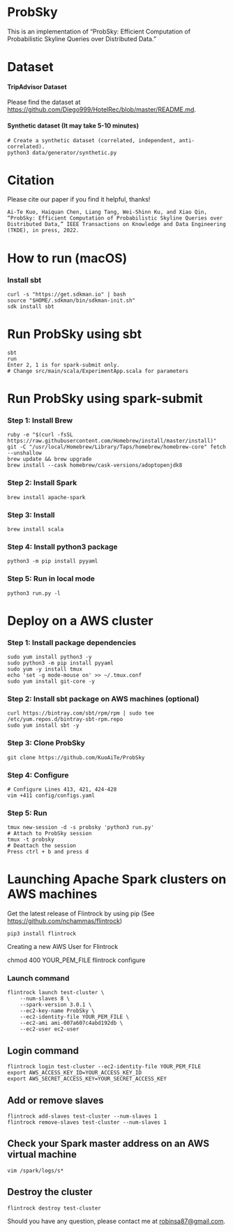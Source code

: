 # ProbSky
This is an implementation of “ProbSky: Efficient Computation of Probabilistic Skyline Queries over Distributed Data.”
# Dataset
#### TripAdvisor Dataset
Please find the dataset at https://github.com/Diego999/HotelRec/blob/master/README.md.
#### Synthetic dataset (It may take 5-10 minutes)
    # Create a synthetic dataset (correlated, independent, anti-correlated).
    python3 data/generator/synthetic.py

# Citation
Please cite our paper if you find it helpful, thanks!
```
Ai-Te Kuo, Haiquan Chen, Liang Tang, Wei-Shinn Ku, and Xiao Qin, “ProbSky: Efficient Computation of Probabilistic Skyline Queries over Distributed Data,” IEEE Transactions on Knowledge and Data Engineering (TKDE), in press, 2022.
```



# How to run (macOS)

### Install sbt
    curl -s "https://get.sdkman.io" | bash
    source "$HOME/.sdkman/bin/sdkman-init.sh"
    sdk install sbt

# Run ProbSky using sbt
    sbt
    run
    Enter 2, 1 is for spark-submit only.
    # Change src/main/scala/ExperimentApp.scala for parameters

# Run ProbSky using spark-submit

### Step 1: Install Brew
    ruby -e "$(curl -fsSL https://raw.githubusercontent.com/Homebrew/install/master/install)"
    git -C "/usr/local/Homebrew/Library/Taps/homebrew/homebrew-core" fetch --unshallow
    brew update && brew upgrade
    brew install --cask homebrew/cask-versions/adoptopenjdk8

### Step 2: Install  Spark
    brew install apache-spark

### Step 3: Install
    brew install scala

### Step 4: Install python3 package
    python3 -m pip install pyyaml

### Step 5: Run in local mode
    python3 run.py -l

# Deploy on a AWS cluster
### Step 1: Install package dependencies
    sudo yum install python3 -y
    sudo python3 -m pip install pyyaml
    sudo yum -y install tmux
    echo 'set -g mode-mouse on' >> ~/.tmux.conf
    sudo yum install git-core -y
### Step 2: Install sbt package on AWS machines (optional)
    curl https://bintray.com/sbt/rpm/rpm | sudo tee /etc/yum.repos.d/bintray-sbt-rpm.repo
    sudo yum install sbt -y
### Step 3: Clone ProbSky
    git clone https://github.com/KuoAiTe/ProbSky
### Step 4: Configure
    # Configure Lines 413, 421, 424-428
    vim +411 config/configs.yaml
### Step 5: Run
    tmux new-session -d -s probsky 'python3 run.py'
    # Attach to ProbSky session
    tmux -t probsky
    # Deattach the session
    Press ctrl + b and press d


# Launching Apache Spark clusters on AWS machines
Get the latest release of Flintrock by using pip (See https://github.com/nchammas/flintrock)

    pip3 install flintrock

Creating a new AWS User for Flintrock

chmod 400 YOUR_PEM_FILE
flintrock configure
### Launch command
    flintrock launch test-cluster \
        --num-slaves 8 \
        --spark-version 3.0.1 \
        --ec2-key-name ProbSky \
        --ec2-identity-file YOUR_PEM_FILE \
        --ec2-ami ami-007a607c4abd192db \
        --ec2-user ec2-user

## Login command
    flintrock login test-cluster --ec2-identity-file YOUR_PEM_FILE
    export AWS_ACCESS_KEY_ID=YOUR_ACCESS_KEY_ID
    export AWS_SECRET_ACCESS_KEY=YOUR_SECRET_ACCESS_KEY

## Add or remove slaves
    flintrock add-slaves test-cluster --num-slaves 1
    flintrock remove-slaves test-cluster --num-slaves 1

## Check your Spark master address on an AWS virtual machine
    vim /spark/logs/s*

## Destroy the cluster
    flintrock destroy test-cluster

Should you have any question, please contact me at robinsa87@gmail.com.
